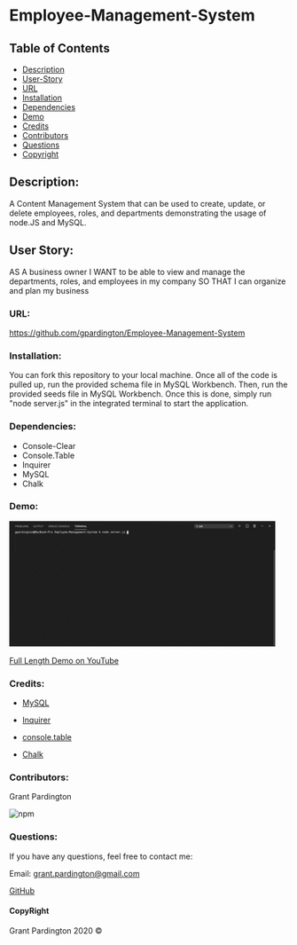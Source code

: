# Employee-Management-System

## Table of Contents

- [Description](#description)
- [User-Story](#user-story)
- [URL](#url)
- [Installation](#installation)
- [Dependencies](#dependencies)
- [Demo](#demo)
- [Credits](#credits)
- [Contributors](#contributors)
- [Questions](#questions)
- [Copyright](#copyright)

## Description:
A Content Management System that can be used to create, update, or delete employees, roles, and departments demonstrating the usage of node.JS and MySQL.


## User Story:

AS A business owner
I WANT to be able to view and manage the departments, roles, and employees in my company
SO THAT I can organize and plan my business


### URL:

https://github.com/gpardington/Employee-Management-System


### Installation:

You can fork this repository to your local machine. Once all of the code is pulled up, run the provided schema file in MySQL Workbench. Then, run the provided seeds file in MySQL Workbench. Once this is done, simply run "node server.js" in the integrated terminal to start the application. 


### Dependencies:

- Console-Clear
- Console.Table
- Inquirer
- MySQL
- Chalk


### Demo:

![demo](https://github.com/gpardington/Employee-Management-System/blob/master/demo/employee-tracker-demo.gif)

[Full Length Demo on YouTube](https://www.youtube.com/watch?v=ptSD-os2vjg)


### Credits:
- [MySQL](https://www.npmjs.com/package/mysql)

- [Inquirer](https://www.npmjs.com/package/inquirer)

- [console.table](https://www.npmjs.com/package/console.table)

- [Chalk](https://www.npmjs.com/package/chalk)


### Contributors:

Grant Pardington

![npm](https://img.shields.io/static/v1?label=license&message=MIT&color=blue)


### Questions:

If you have any questions, feel free to contact me:
 
 Email: [grant.pardington@gmail.com](mailto:grant.pardington@gmail.com)

 [GitHub](https://github.com/gpardington) 


#### CopyRight

Grant Pardington 2020 &copy; 

